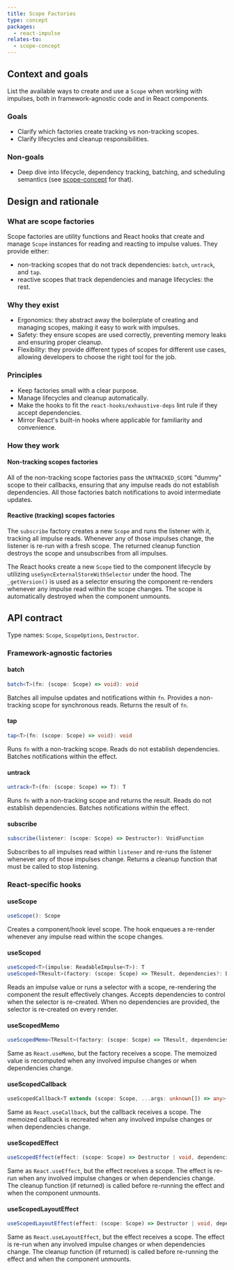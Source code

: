 ```yaml
---
title: Scope Factories
type: concept
packages:
  - react-impulse
relates-to:
  - scope-concept
---
```


## Context and goals

List the available ways to create and use a `Scope` when working with impulses, both in framework-agnostic code and in React components.

### Goals

- Clarify which factories create tracking vs non-tracking scopes.
- Clarify lifecycles and cleanup responsibilities.

### Non-goals

- Deep dive into lifecycle, dependency tracking, batching, and scheduling semantics (see [scope-concept](./scope-concept.md) for that).

## Design and rationale

### What are scope factories

Scope factories are utility functions and React hooks that create and manage `Scope` instances for reading and reacting to impulse values. They provide either:

- non-tracking scopes that do not track dependencies: `batch`, `untrack`, and `tap`.
- reactive scopes that track dependencies and manage lifecycles: the rest.

### Why they exist

- Ergonomics: they abstract away the boilerplate of creating and managing scopes, making it easy to work with impulses.
- Safety: they ensure scopes are used correctly, preventing memory leaks and ensuring proper cleanup.
- Flexibility: they provide different types of scopes for different use cases, allowing developers to choose the right tool for the job.

### Principles

- Keep factories small with a clear purpose.
- Manage lifecycles and cleanup automatically.
- Make the hooks to fit the `react-hooks/exhaustive-deps` lint rule if they accept dependencies.
- Mirror React's built-in hooks where applicable for familiarity and convenience.

### How they work

#### Non-tracking scopes factories

All of the non-tracking scope factories pass the `UNTRACKED_SCOPE` "dummy" scope to their callbacks, ensuring that any impulse reads do not establish dependencies. All those factories batch notifications to avoid intermediate updates.

#### Reactive (tracking) scopes factories

The `subscribe` factory creates a new `Scope` and runs the listener with it, tracking all impulse reads. Whenever any of those impulses change, the listener is re-run with a fresh scope. The returned cleanup function destroys the scope and unsubscribes from all impulses.

The React hooks create a new `Scope` tied to the component lifecycle by utilizing `useSyncExternalStoreWithSelector` under the hood. The `_getVersion()` is used as a selector ensuring the component re-renders whenever any impulse read within the scope changes. The scope is automatically destroyed when the component unmounts.

## API contract

Type names: `Scope`, `ScopeOptions`, `Destructor`.

### Framework-agnostic factories

#### batch

```ts
batch<T>(fn: (scope: Scope) => void): void
```

Batches all impulse updates and notifications within `fn`. Provides a non-tracking scope for synchronous reads. Returns the result of `fn`.

#### tap

```ts
tap<T>(fn: (scope: Scope) => void): void
```

Runs `fn` with a non-tracking scope. Reads do not establish dependencies. Batches notifications within the effect.

#### untrack

```ts
untrack<T>(fn: (scope: Scope) => T): T
```

Runs `fn` with a non-tracking scope and returns the result. Reads do not establish dependencies. Batches notifications within the effect.

#### subscribe

```ts
subscribe(listener: (scope: Scope) => Destructor): VoidFunction
```

Subscribes to all impulses read within `listener` and re-runs the listener whenever any of those impulses change. Returns a cleanup function that must be called to stop listening.

### React-specific hooks

#### useScope

```ts
useScope(): Scope
```

Creates a component/hook level scope. The hook enqueues a re-render whenever any impulse read within the scope changes.

#### useScoped

```ts
useScoped<T>(impulse: ReadableImpulse<T>): T
useScoped<TResult>(factory: (scope: Scope) => TResult, dependencies?: DependencyList, options?: UseScopedOptions<TResult>): TResult
```

Reads an impulse value or runs a selector with a scope, re-rendering the component the result effectively changes. Accepts dependencies to control when the selector is re-created. When no dependencies are provided, the selector is re-created on every render.

#### useScopedMemo

```ts
useScopedMemo<TResult>(factory: (scope: Scope) => TResult, dependencies: DependencyList): TResult
```

Same as `React.useMemo`, but the factory receives a scope. The memoized value is recomputed when any involved impulse changes or when dependencies change.

#### useScopedCallback

```ts
useScopedCallback<T extends (scope: Scope, ...args: unknown[]) => any>(callback: T, dependencies: DependencyList): T
```

Same as `React.useCallback`, but the callback receives a scope. The memoized callback is recreated when any involved impulse changes or when dependencies change.

#### useScopedEffect

```ts
useScopedEffect(effect: (scope: Scope) => Destructor | void, dependencies?: DependencyList): void
```

Same as `React.useEffect`, but the effect receives a scope. The effect is re-run when any involved impulse changes or when dependencies change. The cleanup function (if returned) is called before re-running the effect and when the component unmounts.

#### useScopedLayoutEffect

```ts
useScopedLayoutEffect(effect: (scope: Scope) => Destructor | void, dependencies?: DependencyList): void
```

Same as `React.useLayoutEffect`, but the effect receives a scope. The effect is re-run when any involved impulse changes or when dependencies change. The cleanup function (if returned) is called before re-running the effect and when the component unmounts.
